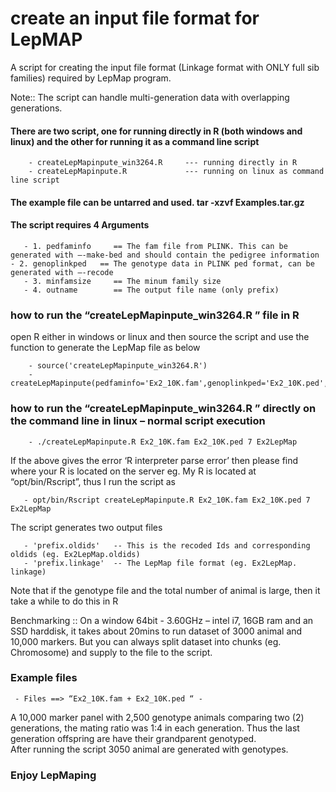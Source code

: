# create an input file format for LepMAP
A script for creating the input file format (Linkage format with ONLY full sib families) required by LepMap program.

Note:: The script can handle multi-generation data with overlapping generations.

#### There are two script, one for running directly in R (both windows and linux) and the other for running it as a command line script  
        - createLepMapinpute_win3264.R     --- running directly in R  
        - createLepMapinpute.R             --- running on linux as command line script  

#### The example file can be untarred and used. tar -xzvf Examples.tar.gz

#### The script requires 4 Arguments  
       - 1. pedfaminfo     == The fam file from PLINK. This can be generated with –-make-bed and should contain the pedigree information        - 2. genoplinkped   == The genotype data in PLINK ped format, can be generated with –-recode  
       - 3. minfamsize     == The minum family size 
       - 4. outname        == The output file name (only prefix)

### how to run the “createLepMapinpute_win3264.R ” file in R
open R either in windows or linux and then source the script and use the function to generate the LepMap file as below  
         
        - source('createLepMapinpute_win3264.R')  
        - createLepMapinpute(pedfaminfo='Ex2_10K.fam',genoplinkped='Ex2_10K.ped',minfamsize=7,outname='Ex2LepMap')  

### how to run the “createLepMapinpute_win3264.R ” directly on the command line in linux – normal script execution  

        - ./createLepMapinpute.R Ex2_10K.fam Ex2_10K.ped 7 Ex2LepMap  

If the above gives the error ‘R interpreter parse error’ 
then please find where your R is located on the server eg. My R is located at “opt/bin/Rscript”, thus I run the script as  

       - opt/bin/Rscript createLepMapinpute.R Ex2_10K.fam Ex2_10K.ped 7 Ex2LepMap

The script generates two output files  
         
       - 'prefix.oldids'   -- This is the recoded Ids and corresponding oldids (eg. Ex2LepMap.oldids)  
       - 'prefix.linkage'  -- The LepMap file format (eg. Ex2LepMap. linkage)  

Note that if the genotype file and the total number of animal is large, then it take a while to do this in R  

Benchmarking :: On a window 64bit - 3.60GHz – intel i7, 16GB ram and an SSD harddisk, it takes about 20mins to run dataset of 3000 animal and 10,000 markers. But you can always split dataset into chunks (eg. Chromosome) and supply to the file to the script.  

### Example files
 
     - Files ==> “Ex2_10K.fam + Ex2_10K.ped “ -
 A 10,000 marker panel with 2,500 genotype animals comparing two (2) generations, 
the mating ratio was 1:4 in each generation. Thus the last generation offspring are have their grandparent genotyped.  
After running the script 3050 animal are generated with genotypes.  

### Enjoy LepMaping 

